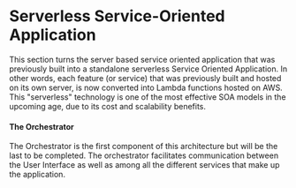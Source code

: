 # Serverless Service-Oriented Application

This section turns the server based service oriented  application that was previously built into a standalone serverless Service Oriented Application. In other words, each feature (or service) that was previously built and hosted on its own server, is now converted into Lambda functions hosted on AWS. This "serverless" technology is one of the most effective SOA models in the upcoming age, due to its cost and scalability benefits. 

#### The Orchestrator

The Orchestrator is the first component of this architecture but will be the last to be completed. The orchestrator facilitates communication between the User Interface as well as among all the different services that make up the application.